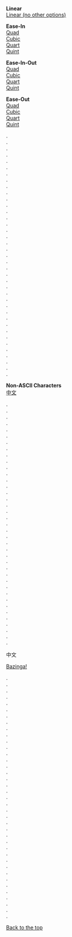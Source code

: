  <p>
	<strong>Linear</strong><br>
	<a data-easing="linear" href="#bazinga">Linear (no other options)</a><br>
</p>

<p>
	<strong>Ease-In</strong><br>
	<a data-easing="easeInQuad" href="#bazinga">Quad</a><br>
	<a data-easing="easeInCubic" href="#bazinga">Cubic</a><br>
	<a data-easing="easeInQuart" href="#bazinga">Quart</a><br>
	<a data-easing="easeInQuint" href="#bazinga">Quint</a>
</p>

<p>
	<strong>Ease-In-Out</strong><br>
	<a data-easing="easeInOutQuad" href="#bazinga">Quad</a><br>
	<a data-easing="easeInOutCubic" href="#bazinga">Cubic</a><br>
	<a data-easing="easeInOutQuart" href="#bazinga">Quart</a><br>
	<a data-easing="easeInOutQuint" href="#bazinga">Quint</a>
</p>

<p>
	<strong>Ease-Out</strong><br>
	<a data-easing="easeOutQuad" href="#bazinga">Quad</a><br>
	<a data-easing="easeOutCubic" href="#bazinga">Cubic</a><br>
	<a data-easing="easeOutQuart" href="#bazinga">Quart</a><br>
	<a data-easing="easeOutQuint" href="#bazinga">Quint</a>
</p>

<p>
	.<br>.<br>.<br>.<br>.<br>.<br>.<br>.<br>.<br>.<br>.<br>.<br>.<br>
	.<br>.<br>.<br>.<br>.<br>.<br>.<br>.<br>.<br>.<br>.<br>.<br>.<br>
	.<br>.<br>.<br>.<br>.<br>.<br>.<br>.<br>.<br>.<br>.<br>.<br>.
</p>

<p>
	<strong>Non-ASCII Characters</strong><br>
	<a href="#中文">中文</a>
</p>

<p>
	.<br>.<br>.<br>.<br>.<br>.<br>.<br>.<br>.<br>.<br>.<br>.<br>.<br>
	.<br>.<br>.<br>.<br>.<br>.<br>.<br>.<br>.<br>.<br>.<br>.<br>.<br>
	.<br>.<br>.<br>.<br>.<br>.<br>.<br>.<br>.<br>.<br>.<br>.<br>.
</p>

<p id="中文">中文</p>

<p id="bazinga"><a href="#1@#%^-bottom">Bazinga!</a></p>

<p>
	.<br>.<br>.<br>.<br>.<br>.<br>.<br>.<br>.<br>.<br>.<br>.<br>.<br>
	.<br>.<br>.<br>.<br>.<br>.<br>.<br>.<br>.<br>.<br>.<br>.<br>.<br>
	.<br>.<br>.<br>.<br>.<br>.<br>.<br>.<br>.<br>.<br>.<br>.<br>.
</p>

<p id="1@#%^-bottom"><a href="#">Back to the top</a></p>